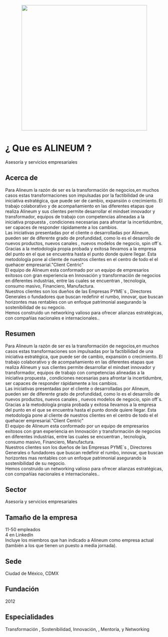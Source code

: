 <p align="center"><a href="http://alineum.com/" target="_blank"><img src="public/img/ALINEUMFC.png" width="400"></a></p>

# ¿ Que es ALINEUM ?

Asesoría y servicios empresariales

## Acerca de 

Para Alineum la razón de ser es la transformación de negocios,en muchos casos  estas transformaciones  son impulsadas por  la factibilidad de una iniciativa estratégica, que puede ser  de cambio, expansión  o crecimiento. El trabajo  colaborativo y de acompañamiento en las diferentes etapas  que realiza Alineum y sus clientes permite desarrollar el mindset innovador y transformador, equipos de trabajo con competencias alineadas a la iniciativa propuesta , condiciones necesarias para afrontar la incertidumbre, ser capaces de responder rápidamente a los cambios. <br>
Las iniciativas presentadas por el cliente o desarrolladas por Alineum, pueden ser de diferente grado de profundidad, como lo es el desarrollo de  nuevos productos, nuevos canales , nuevos modelos de negocio, spin off´s.<br>
Gracias a la  metodología propia probada y  exitosa llevamos a la empresa del punto en el que se encuentra hasta el punto donde quiere llegar. Esta metodología pone al cliente de nuestros clientes en el centro de todo el el quehacer empresarial."Client Centric"<br>
 El equipo de Alineum esta conformado por  un equipo de empresarios exitosos con gran experiencia en Innovación y transformación de negocios en diferentes industrias, entre las cuales se encuentran , tecnología, consumo masivo, Financiero, Manufactura.<br>
Nuestros clientes son los dueños de las Empresas PYME´s , Directores Generales o fundadores que buscan redefinir el rumbo, innovar, que buscan horizontes mas rentables con un enfoque patrimonial asegurando la sostenibilidad de su negocio.<br>
 Hemos construido un networking valioso para ofrecer alianzas estratégicas, con compañías nacionales e internacionales..<br>

## Resumen
Para Alineum la razón de ser es la transformación de negocios,en muchos casos  estas transformaciones  son impulsadas por  la factibilidad de una iniciativa estratégica, que puede ser  de cambio, expansión  o crecimiento. El trabajo  colaborativo y de acompañamiento en las diferentes etapas  que realiza Alineum y sus clientes permite desarrollar el mindset innovador y transformador, equipos de trabajo con competencias alineadas a la iniciativa propuesta , condiciones necesarias para afrontar la incertidumbre, ser capaces de responder rápidamente a los cambios.<br>
Las iniciativas presentadas por el cliente o desarrolladas por Alineum, pueden ser de diferente grado de profundidad, como lo es el desarrollo de  nuevos productos, nuevos canales , nuevos modelos de negocio, spin off´s.<br>
Gracias a la  metodología propia probada y  exitosa llevamos a la empresa del punto en el que se encuentra hasta el punto donde quiere llegar. Esta metodología pone al cliente de nuestros clientes en el centro de todo el el quehacer empresarial."Client Centric"<br>
 El equipo de Alineum esta conformado por  un equipo de empresarios exitosos con gran experiencia en Innovación y transformación de negocios en diferentes industrias, entre las cuales se encuentran , tecnología, consumo masivo, Financiero, Manufactura.<br>
Nuestros clientes son los dueños de las Empresas PYME´s , Directores Generales o fundadores que buscan redefinir el rumbo, innovar, que buscan horizontes mas rentables con un enfoque patrimonial asegurando la sostenibilidad de su negocio.<br>
 Hemos construido un networking valioso para ofrecer alianzas estratégicas, con compañías nacionales e internacionales..

## Sector
Asesoría y servicios empresariales
## Tamaño de la empresa
11-50 empleados <br>
4 en LinkedIn <br>
Incluye los miembros que han indicado a Alineum como empresa actual (también a los que tienen un puesto a media jornada).
## Sede
Ciudad de México, CDMX
## Fundación
2012
## Especialidades
Transformación , Sostenibilidad, Innovación, , Mentoría, y Networking